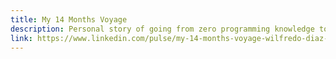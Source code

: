 ```yaml
---
title: My 14 Months Voyage
description: Personal story of going from zero programming knowledge to landing a first software engineering role in 14 months.
link: https://www.linkedin.com/pulse/my-14-months-voyage-wilfredo-diaz-r39ge/
---
```


